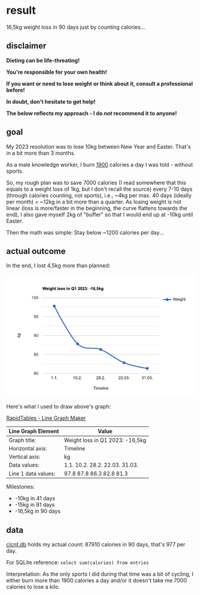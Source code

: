 # result

16,5kg weight loss in 90 days just by counting calories...

## disclaimer

**Dieting can be life-threating!**

**You're responsible for your own health!**

**If you want or need to lose weight or think about it, consult a professional before!**

**In doubt, don't hesitate to get help!**

**The below reflects my approach - I do *not* recommend it to anyone!**

## goal

My 2023 resolution was to lose 10kg between New Year and Easter. That's in a bit more than 3 months.

As a male knowledge worker, I burn [1900](README.md) calories a day I was told - without sports.

So, my rough plan was to save 7000 calories (I read somewhere that this equals to a weight loss of 1kg, but I don't recall the source) every 7-10 days (through calories counting, not sports), i.e., ~4kg per max. 40 days (ideally per month) = ~12kg in a bit more than a quarter. As losing weight is not linear (loss is more/faster in the beginning, the curve flattens towards the end), I also gave myself 2kg of "buffer" so that I would end up at -10kg until Easter.

Then the math was simple: Stay below ~1200 calories per day...

## actual outcome

In the end, I lost 4,5kg more than planned:

![Weight Graph](result.png "Weight Graph")

Here's what I used to draw above's graph:

[RapidTables - Line Graph Maker](https://www.rapidtables.com/tools/line-graph.html)

| Line Graph Element | Value | 
| --- | --- |
| Graph title: | Weight loss in Q1 2023: -16,5kg |
| Horizontal axis: | Timeline |
| Vertical axis: | kg |
| Data values: | 1.1. 10.2. 28.2. 22.03. 31.03. |
| Line 1 data values: | 97.8 87.8 86.3 82.8 81.3 |

Milestones:
- -10kg in 41 days
- -15kg in 81 days
- -16,5kg in 90 days

## data

[clcnt.db](clcnt.db) holds my actual count: 87910 calories in 90 days, that's 977 per day.

For SQLite reference: `select sum(calories) from entries`

Interpretation: As the only sports I did during that time was a bit of cycling, I either burn more than 1900 calories a day and/or it doesn't take me 7000 calories to lose a kilo.
